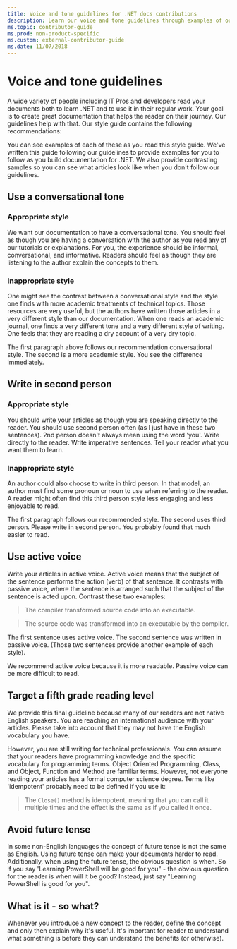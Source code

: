 ```yaml
---
title: Voice and tone guidelines for .NET docs contributions
description: Learn our voice and tone guidelines through examples of our styles compared to examples that don't follow our guidelines.
ms.topic: contributor-guide
ms.prod: non-product-specific
ms.custom: external-contributor-guide
ms.date: 11/07/2018
---
```

# Voice and tone guidelines

A wide variety of people including IT Pros and developers read your documents both to learn .NET and to use it in their regular work. Your goal is to create great documentation that helps the reader on their journey. Our guidelines help with that. Our style guide contains the following recommendations:

You can see examples of each of these as you read this style guide. We've written this guide following our guidelines to provide examples for you to follow as you build documentation for .NET. We also provide contrasting samples so you can see what articles look like when you don't follow our guidelines.

## Use a conversational tone

### Appropriate style

We want our documentation to have a conversational tone. You should feel as though you are having a conversation with the author as you read any of our tutorials or explanations. For you, the experience should be informal, conversational, and informative. Readers should feel as though they are listening to the author explain the concepts to them.

### Inappropriate style

One might see the contrast between a conversational style and the style one finds with more academic treatments of technical topics. Those resources are very useful, but the authors have written those articles in a very different style than our documentation. When one reads an academic journal, one finds a very different tone and a very different style of writing. One feels that they are reading a dry account of a very dry topic.  

The first paragraph above follows our recommendation conversational style. The second is a more academic style. You see the difference immediately. 

## Write in second person

### Appropriate style

You should write your articles as though you are speaking directly to the reader. You should use second person often (as I just have in these two sentences). 2nd person doesn't always mean using the word 'you'. Write directly to the reader. Write imperative sentences. Tell your reader what you want them to learn.

### Inappropriate style

An author could also choose to write in third person. In that model, an author must find some pronoun or noun to use when referring to the reader. A reader might often find this third person style less engaging and less enjoyable to read.

The first paragraph follows our recommended style. The second uses third person. Please write in second person. You probably found that much easier to read.

## Use active voice

Write your articles in active voice. Active voice means that the subject of the sentence performs the action (verb) of that sentence. It contrasts with passive voice, where the sentence is arranged
such that the subject of the sentence is acted upon. Contrast these two examples:

>The compiler transformed source code into an executable.

>The source code was transformed into an executable by the compiler.

The first sentence uses active voice. The second sentence was written in passive voice. (Those two sentences provide another example of each style).

We recommend active voice because it is more readable. Passive voice can be more difficult to read.

## Target a fifth grade reading level

We provide this final guideline because many of our readers are not native English speakers. You are reaching an international audience with your articles. Please take into account that they may not have the English vocabulary you have.

However, you are still writing for technical professionals. You can assume that your readers have programming knowledge and the specific vocabulary for programming terms. Object Oriented Programming, Class, and Object, Function and Method are familiar terms. However, not everyone reading your articles has a formal computer science degree. Terms like 'idempotent' probably need to be defined if you use it:

>The `Close()` method is idempotent, meaning that you can call it multiple times and the effect is the same as if you called it once.

## Avoid future tense

In some non-English languages the concept of future tense is not the same as English. Using future tense can make your documents harder to read. Additionally, when using the future tense, the obvious question is when. So if you say 'Learning PowerShell will be good for you" - the obvious question for the reader is when will it be good? Instead, just say "Learning PowerShell is good for you".

## What is it - so what?

Whenever you introduce a new concept to the reader, define the concept and only then explain why it's useful. It's important for reader to understand what something is before they can understand the benefits (or otherwise).
